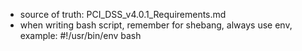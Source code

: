 - source of truth: PCI_DSS_v4.0.1_Requirements.md
- when writing bash script, remember for shebang, always use env, example:
  #!/usr/bin/env bash